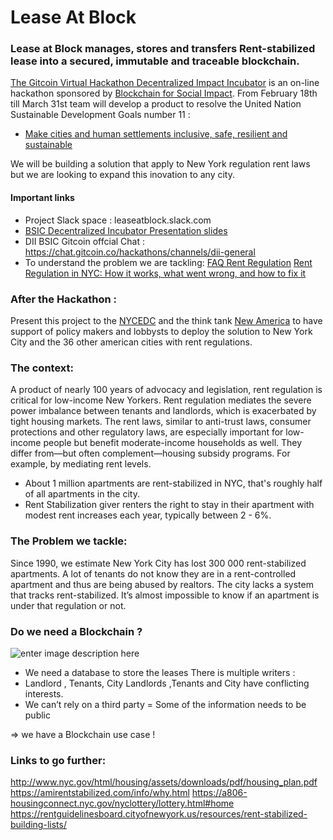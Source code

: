 
# Lease At Block 
### Lease at Block manages, stores and transfers Rent-stabilized lease into a secured, immutable and traceable blockchain. 

[The Gitcoin Virtual Hackathon Decentralized Impact Incubator](https://gitcoin.co/hackathon/onboard/decentralized-impact-incubator/) is an on-line hackathon sponsored by [Blockchain for Social Impact](https://blockchainforsocialimpact.com/). 
From February 18th till March 31st team will develop a product to resolve the United Nation Sustainable Development Goals number 11 :

 - [Make cities and human settlements inclusive, safe, resilient and sustainable](https://sustainabledevelopment.un.org/sdg11)
 
 We will be building a solution that apply to New York regulation rent laws but we are looking to expand this inovation to any city.

#### Important links
 - Project Slack space : leaseatblock.slack.com
 -  [BSIC Decentralized Incubator Presentation slides ](https://docs.google.com/presentation/d/1R_sQtz0454G4nNclYzuyi_MrEfSZgaBUaSlPP4usseI/edit#slide=id.g6f17f92e59_0_4) 
 - DII BSIC Gitcoin offcial Chat : https://chat.gitcoin.co/hackathons/channels/dii-general
 - To understand the problem we are tackling: 
  [FAQ Rent Regulation](https://hcr.ny.gov/search/rental_housing_documents_by_type?f%5B0%5D=filter_term:1161)
  [Rent Regulation in NYC: How it works, what went wrong, and how to fix it](https://www.cssny.org/publications/entry/rent-regulation-in-new-york-city)
 


### After the Hackathon : 
Present this project to the [NYCEDC](https://edc.nyc/) and the think tank [New America](https://www.newamerica.org/) to have support of policy makers and lobbysts to deploy the solution to New York City and the 36 other american cities with rent regulations.
 
### The context:
A product of nearly 100 years of advocacy and legislation, rent regulation is critical for low-income New Yorkers.
Rent regulation mediates the severe power imbalance between tenants and landlords, which is exacerbated by tight housing markets. The rent laws, similar to anti-trust laws, consumer protections and other regulatory laws, are especially important for low-income people but benefit moderate-income households as well. They differ from—but often complement—housing subsidy programs. For example, by mediating rent levels.

- About 1 million apartments are rent-stabilized in NYC, that's roughly half of all apartments in the city. 
- Rent Stabilization giver renters the right to stay in their apartment with modest rent increases each year, typically between 2 - 6%.

### The Problem we tackle:
Since 1990, we estimate New York City has lost 300 000 rent-stabilized apartments. A lot of tenants do not know they are in a rent-controlled apartment and thus are being abused by realtors.  The city lacks a system that tracks rent-stabilized. It’s almost impossible to know if an apartment is under that regulation or not. 

### Do we need a Blockchain ?
![enter image description here](https://i.ibb.co/PFq09Yx/Screenshot-from-2019-10-14-01-48-54.png)

 - We need a database to store the leases There is multiple writers :
 - Landlord , Tenants, City Landlords ,Tenants and City have conflicting interests. 
 - We can’t rely on a third party = Some of the information needs to be public

⇒ we have a Blockchain use case ! 

### Links to go further:
http://www.nyc.gov/html/housing/assets/downloads/pdf/housing_plan.pdf
https://amirentstabilized.com/info/why.html
https://a806-housingconnect.nyc.gov/nyclottery/lottery.html#home
https://rentguidelinesboard.cityofnewyork.us/resources/rent-stabilized-building-lists/

